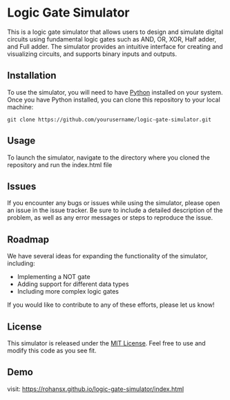 
<h1>Logic Gate Simulator</h1>

<p>This is a logic gate simulator that allows users to design and simulate digital circuits using fundamental logic gates such as AND, OR, XOR, Half adder, and Full adder. The simulator provides an intuitive interface for creating and visualizing circuits, and supports binary inputs and outputs.</p>

<h2>Installation</h2>

<p>To use the simulator, you will need to have <a href="https://www.python.org/downloads/">Python</a> installed on your system. Once you have Python installed, you can clone this repository to your local machine:</p>

<pre><code>git clone https://github.com/yourusername/logic-gate-simulator.git</code></pre>

<h2>Usage</h2>

<p>To launch the simulator, navigate to the directory where you cloned the repository and run the index.html file</p>


<h2>Issues</h2>

<p>If you encounter any bugs or issues while using the simulator, please open an issue in the issue tracker. Be sure to include a detailed description of the problem, as well as any error messages or steps to reproduce the issue.</p>

<h2>Roadmap</h2>

<p>We have several ideas for expanding the functionality of the simulator, including:</p>

<ul>
  <li>Implementing a NOT gate</li>
  <li>Adding support for different data types</li>
  <li>Including more complex logic gates</li>
</ul>

<p>If you would like to contribute to any of these efforts, please let us know!</p>

<h2>License</h2>

<p>This simulator is released under the <a href="https://opensource.org/licenses/MIT">MIT License</a>. Feel free to use and modify this code as you see fit.</p>

## Demo
visit: https://rohansx.github.io/logic-gate-simulator/index.html
